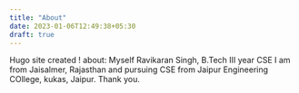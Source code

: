 ```yaml
---
title: "About"
date: 2023-01-06T12:49:38+05:30
draft: true
---
```


Hugo site created !
about:
Myself Ravikaran Singh, B.Tech III year CSE
I am from Jaisalmer, Rajasthan and pursuing CSE from Jaipur Engineering COllege, kukas, Jaipur.
Thank you.